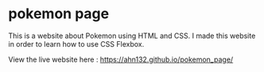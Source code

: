 # pokemon page
This is a website about Pokemon using HTML and CSS. I made this website in order to learn how to use CSS Flexbox.

View the live website here : https://ahn132.github.io/pokemon_page/
